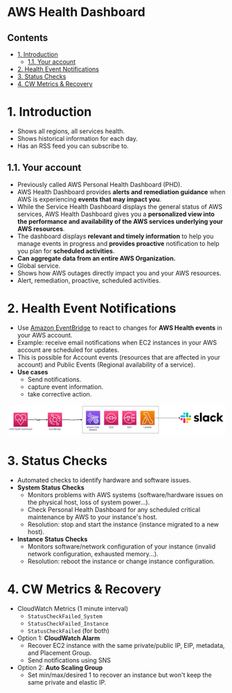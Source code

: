 # AWS Health Dashboard <!-- omit in toc -->

## Contents <!-- omit in toc -->

- [1. Introduction](#1-introduction)
  - [1.1. Your account](#11-your-account)
- [2. Health Event Notifications](#2-health-event-notifications)
- [3. Status Checks](#3-status-checks)
- [4. CW Metrics \& Recovery](#4-cw-metrics--recovery)

# 1. Introduction

- Shows all regions, all services health.
- Shows historical information for each day.
- Has an RSS feed you can subscribe to.

## 1.1. Your account

- Previously called AWS Personal Health Dashboard (PHD).
- AWS Health Dashboard provides **alerts and remediation guidance** when AWS is experiencing **events that may impact you**.
- While the Service Health Dashboard displays the general status of AWS services, AWS Health Dashboard gives you a **personalized view into the performance and availability of the AWS services underlying your AWS resources**.
- The dashboard displays **relevant and timely information** to help you manage events in progress and **provides proactive** notification to help you plan for **scheduled activities**.
- **Can aggregate data from an entire AWS Organization.**
- Global service.
- Shows how AWS outages directly impact you and your AWS resources.
- Alert, remediation, proactive, scheduled activities.

# 2. Health Event Notifications

- Use [Amazon EventBridge](/Application%20Integration/Amazon%20EventBridge.md) to react to changes for **AWS Health events** in your AWS account.
- Example: receive email notifications when EC2 instances in your AWS account are scheduled for updates.
- This is possible for Account events (resources that are affected in your account) and Public Events (Regional availability of a service).
- **Use cases**
  - Send notifications.
  - capture event information.
  - take corrective action.

![Health Event Notifications](/Images/AWSHealthDashboardNotifications.png)

# 3. Status Checks

- Automated checks to identify hardware and software issues.
- **System Status Checks**
  - Monitors problems with AWS systems (software/hardware issues on the physical host, loss of system power...).
  - Check Personal Health Dashboard for any scheduled critical maintenance by AWS to your instance's host.
  - Resolution: stop and start the instance (instance migrated to a new host).
- **Instance Status Checks**
  - Monitors software/network configuration of your instance (invalid network configuration, exhausted memory...).
  - Resolution: reboot the instance or change instance configuration.

# 4. CW Metrics & Recovery

- CloudWatch Metrics (1 minute interval)
  - `StatusCheckFailed_System`
  - `StatusCheckFailed_Instance`
  - `StatusCheckFailed` (for both)
- Option 1: **CloudWatch Alarm**
  - Recover EC2 instance with the same private/public IP, EIP, metadata, and Placement Group.
  - Send notifications using SNS
- Option 2: **Auto Scaling Group**
  - Set min/max/desired 1 to recover an instance but won't keep the same private and elastic IP.
